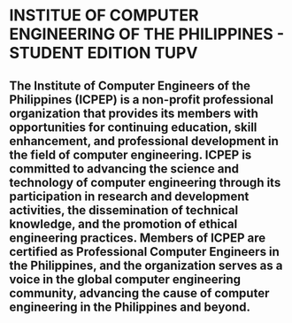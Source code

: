 <h1>INSTITUE OF COMPUTER ENGINEERING OF THE PHILIPPINES - STUDENT EDITION TUPV</h1>


<h2>The Institute of Computer Engineers of the Philippines (ICPEP) is a non-profit professional organization that provides its members with opportunities for continuing education, skill enhancement, and professional development in the field of computer engineering. ICPEP is committed to advancing the science and technology of computer engineering through its participation in research and development activities, the dissemination of technical knowledge, and the promotion of ethical engineering practices. Members of ICPEP are certified as Professional Computer Engineers in the Philippines, and the organization serves as a voice in the global computer engineering community, advancing the cause of computer engineering in the Philippines and beyond.</h2>
